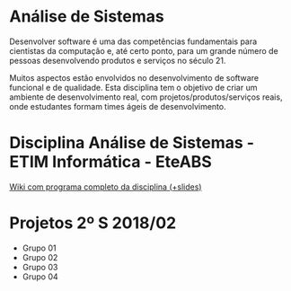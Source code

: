 # Análise de Sistemas

Desenvolver software é uma das competências fundamentais para cientistas da computação e, até certo ponto, para um grande número de pessoas desenvolvendo produtos e serviços no século 21. 

Muitos aspectos estão envolvidos no desenvolvimento de software funcional e de qualidade. Esta disciplina tem o objetivo de criar um ambiente de desenvolvimento real, com projetos/produtos/serviços reais, onde estudantes formam times ágeis de desenvolvimento. 

# Disciplina Análise de Sistemas - ETIM Informática - EteABS

[Wiki com programa completo da disciplina (+slides)](https://github.com/eteabs/analise-de-sistemas/wiki)

# Projetos 2º S 2018/02

* Grupo 01
* Grupo 02
* Grupo 03
* Grupo 04